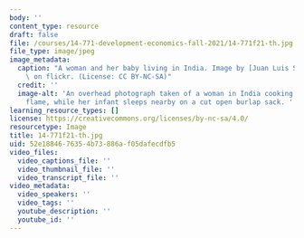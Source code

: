 ```yaml
---
body: ''
content_type: resource
draft: false
file: /courses/14-771-development-economics-fall-2021/14-771f21-th.jpg
file_type: image/jpeg
image_metadata:
  caption: "A woman and her baby living in India. Image by [Juan Luis S\xE1nchez](https://flickr.com/photos/juanlusanchez/10496946943/in/photolist-gZzABR-R7FGEn-GrT2tQ-8KExtS-aPh84F-Rig2ix-8KBtK2-Q1P6iG-wLToNy-gZyGjL-b4nAgR-EJo8aC-EJo82S-EjzdDu-gZyXyx-HjgYrk-EJo7F1-gZyvG5-ECtTfn-ELGabc-ReQH4o-DNYq6q-cfwG6N-nqqDL9-rTio6b-k9P1E6-gZyjic-9C2wNF-gZxNsF-bDYM3P-gZxYWW-RBKPLV-gZyU9g-7KnfqZ-gZzccp-gZyS2J-pfDm-gZxG2A-PvtV-bgVmNF-8dqTyw-9sFaMg-gZxVhm-RijjDZ-9w7mM8-6BjZtS-v8N7i-99SnA5-aBds7L-gZyAXW)\
    \ on flickr. (License: CC BY-NC-SA)"
  credit: ''
  image-alt: 'An overhead photograph taken of a woman in India cooking over an open
    flame, while her infant sleeps nearby on a cut open burlap sack. '
learning_resource_types: []
license: https://creativecommons.org/licenses/by-nc-sa/4.0/
resourcetype: Image
title: 14-771f21-th.jpg
uid: 52e18846-7635-4b73-886a-f05dafecdfb5
video_files:
  video_captions_file: ''
  video_thumbnail_file: ''
  video_transcript_file: ''
video_metadata:
  video_speakers: ''
  video_tags: ''
  youtube_description: ''
  youtube_id: ''
---
```

